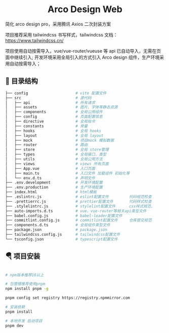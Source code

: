 <h1 style="text-align:center">
    Arco Design Web
</h1>

简化 arco design pro，采用腾讯 Axios 二次封装方案

项目推荐采用 tailwindcss 书写样式，tailwindcss 文档：https://www.tailwindcss.cn/

项目使用自动按需导入，vue/vue-router/vueuse 等 api 已自动导入，无需在页面中继续引入;
开发环境采用全局引入的方式引入 Arco design 组件，生产环境采用自动按需导入；

## 🌈 目录结构

```sh
├── config                     # vite 配置文件
├── src                        # 源代码
│   ├── api                    # 所有请求
│   ├── assets                 # 图片、字体等静态资源
│   ├── components             # 全局公用组件
│   ├── config                 # 页面配置信息
│   ├── directive              # 全局指令
│   ├── constants              # 常量
│   ├── hooks                  # 全局 hooks
│   ├── layout                 # 全局 layout
│   ├── mock                   # 项目mock 模拟数据
│   ├── router                 # 路由
│   ├── store                  # 全局 store管理
│   ├── types                  # 全局接口、类型
│   ├── utils                  # 全局公用方法
│   ├── views                  # views 所有页面
│   ├── App.vue                # 入口页面
│   ├── main.ts                # 入口文件 加载组件 初始化等
│   └── env.d.ts               # 声明文件
├── .env.development           # 开发环境配置
├── .env.production            # 生产环境配置
├── index.html                 # html模板
├── .eslintrc.js               # eslint配置文件         代码规范检查
├── .prettierrc.js             # prettier配置文件       代码样式检查
├── .stylelintrc.js            # stylelint配置文件      css样式规范、
├── auto-imports.d.ts          # vue、vue-router等相关api类型文件
├── babel.config.js            # babel-loader配置文件
├── commitlint.config.js       # commitlint配置文件     仓库提交规范
├── components.d.ts            # 全局组件类型文件
├── package.json               # package.json
├── tailwindcss.config.js      # tailwindcss配置文件
└── tsconfig.json              # typescript配置文件
```

## 🪂 项目安装

```sh

# npm版本推荐18以上

# 包管理推荐使用pnpm
npm install pnpm -g

pnpm config set registry https://registry.npmmirror.com

# 安装依赖
pnpm install

# 本地开发 启动项目
pnpm dev
```

